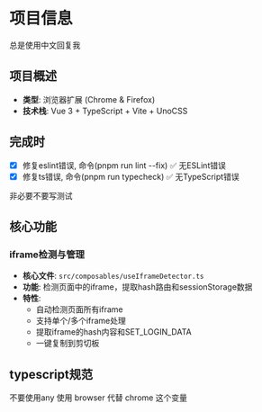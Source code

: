 #  项目信息

总是使用中文回复我

## 项目概述

- **类型**: 浏览器扩展 (Chrome & Firefox)
- **技术栈**: Vue 3 + TypeScript + Vite + UnoCSS

## 完成时

- [x] 修复eslint错误, 命令(pnpm run lint --fix) ✅ 无ESLint错误
- [x] 修复ts错误, 命令(pnpm run typecheck) ✅ 无TypeScript错误

非必要不要写测试

## 核心功能

### iframe检测与管理
- **核心文件**: `src/composables/useIframeDetector.ts`
- **功能**: 检测页面中的iframe，提取hash路由和sessionStorage数据
- **特性**:
  - 自动检测页面所有iframe
  - 支持单个/多个iframe处理
  - 提取iframe的hash内容和SET_LOGIN_DATA
  - 一键复制到剪切板

## typescript规范

不要使用any
使用 browser 代替 chrome 这个变量
